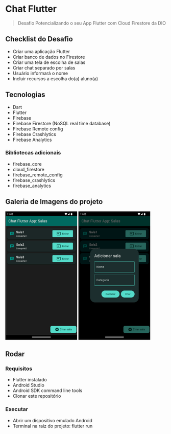 # Chat Flutter

> Desafio Potencializando o seu App Flutter com Cloud Firestore da DIO

## Checklist do Desafio

- Criar uma aplicação Flutter​
- Criar banco de dados no Firestore​
- Criar uma tela de escolha de salas​
- Criar chat separado por salas​
- Usuário informará o nome​
- Incluir recursos a escolha do(a) aluno(a)

## Tecnologias

- Dart
- Flutter
- Firebase
- Firebase Firestore (NoSQL real time database)
- Firebase Remote config
- Firebase Crashlytics
- Firebase Analytics

### Bibliotecas adicionais

- firebase_core
- cloud_firestore
- firebase_remote_config
- firebase_crashlytics
- firebase_analytics

## Galeria de Imagens do projeto

<img src="https://raw.githubusercontent.com/rodolfoHOk/portfolio-img/main/images/dio-chat-flutter-01.png" alt="Chat Flutter Image 01" width="225"/>
<img src="https://raw.githubusercontent.com/rodolfoHOk/portfolio-img/main/images/dio-chat-flutter-02.png" alt="Chat Flutter Image 02" width="225"/>

## Rodar

### Requisitos

- Flutter instalado
- Android Studio
- Android SDK command line tools
- Clonar este repositório

### Executar

- Abrir um dispositivo emulado Android
- Terminal na raiz do projeto: flutter run
